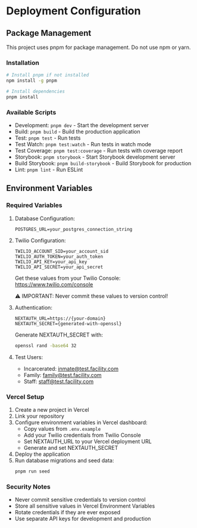 # Deployment Configuration

## Package Management
This project uses pnpm for package management. Do not use npm or yarn.

### Installation
```bash
# Install pnpm if not installed
npm install -g pnpm

# Install dependencies
pnpm install
```

### Available Scripts
- Development: `pnpm dev` - Start the development server
- Build: `pnpm build` - Build the production application
- Test: `pnpm test` - Run tests
- Test Watch: `pnpm test:watch` - Run tests in watch mode
- Test Coverage: `pnpm test:coverage` - Run tests with coverage report
- Storybook: `pnpm storybook` - Start Storybook development server
- Build Storybook: `pnpm build-storybook` - Build Storybook for production
- Lint: `pnpm lint` - Run ESLint

## Environment Variables

### Required Variables
1. Database Configuration:
   ```
   POSTGRES_URL=your_postgres_connection_string
   ```

2. Twilio Configuration:
   ```
   TWILIO_ACCOUNT_SID=your_account_sid
   TWILIO_AUTH_TOKEN=your_auth_token
   TWILIO_API_KEY=your_api_key
   TWILIO_API_SECRET=your_api_secret
   ```
   Get these values from your Twilio Console: https://www.twilio.com/console
   
   ⚠️ IMPORTANT: Never commit these values to version control!

3. Authentication:
   ```
   NEXTAUTH_URL=https://{your-domain}
   NEXTAUTH_SECRET={generated-with-openssl}
   ```
   Generate NEXTAUTH_SECRET with:
   ```bash
   openssl rand -base64 32
   ```

4. Test Users:
   - Incarcerated: inmate@test.facility.com
   - Family: family@test.facility.com
   - Staff: staff@test.facility.com

### Vercel Setup
1. Create a new project in Vercel
2. Link your repository
3. Configure environment variables in Vercel dashboard:
   - Copy values from `.env.example`
   - Add your Twilio credentials from Twilio Console
   - Set NEXTAUTH_URL to your Vercel deployment URL
   - Generate and set NEXTAUTH_SECRET
4. Deploy the application
5. Run database migrations and seed data:
   ```bash
   pnpm run seed
   ```

### Security Notes
- Never commit sensitive credentials to version control
- Store all sensitive values in Vercel Environment Variables
- Rotate credentials if they are ever exposed
- Use separate API keys for development and production
